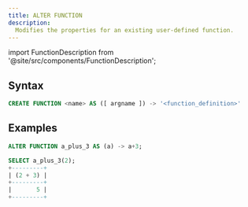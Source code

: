 ```yaml
---
title: ALTER FUNCTION
description:
  Modifies the properties for an existing user-defined function.
---
```

import FunctionDescription from '@site/src/components/FunctionDescription';

<FunctionDescription description="Introduced or updated: v1.2.116"/>

## Syntax

```sql
CREATE FUNCTION <name> AS ([ argname ]) -> '<function_definition>'
```

## Examples

```sql
ALTER FUNCTION a_plus_3 AS (a) -> a+3;

SELECT a_plus_3(2);
+---------+
| (2 + 3) |
+---------+
|       5 |
+---------+
```
